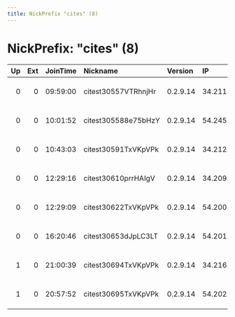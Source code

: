 ```yaml
---
title: NickPrefix "cites" (8)
---
```


# NickPrefix: "cites" (8)

|   Up |   Ext | JoinTime   | Nickname            | Version   | IP             | AS               | CC   |   ORp |   Dirp | OS    | Contact                |   eFamMembers |
|-----:|------:|:-----------|:--------------------|:----------|:---------------|:-----------------|:-----|------:|-------:|:------|:-----------------------|--------------:|
|    0 |     0 | 09:59:00   | citest30557VTRhnjHr | 0.2.9.14  | 34.211.144.107 | Amazon.com, Inc. | us   |  9001 |      0 | Linux | sysdevs at leap dot se |             1 |
|    0 |     0 | 10:01:52   | citest305588e75bHzY | 0.2.9.14  | 54.245.132.46  | Amazon.com, Inc. | us   |  9001 |      0 | Linux | sysdevs at leap dot se |             1 |
|    0 |     0 | 10:43:03   | citest30591TxVKpVPk | 0.2.9.14  | 34.212.180.16  | Amazon.com, Inc. | us   |  9001 |      0 | Linux | sysdevs at leap dot se |             1 |
|    0 |     0 | 12:29:16   | citest30610prrHAIgV | 0.2.9.14  | 34.209.137.234 | Amazon.com, Inc. | us   |  9001 |      0 | Linux | sysdevs at leap dot se |             1 |
|    0 |     0 | 12:29:09   | citest30622TxVKpVPk | 0.2.9.14  | 54.200.235.207 | Amazon.com, Inc. | us   |  9001 |      0 | Linux | sysdevs at leap dot se |             1 |
|    0 |     0 | 16:20:46   | citest30653dJpLC3LT | 0.2.9.14  | 54.201.177.185 | Amazon.com, Inc. | us   |  9001 |      0 | Linux | sysdevs at leap dot se |             1 |
|    1 |     0 | 21:00:39   | citest30694TxVKpVPk | 0.2.9.14  | 34.216.178.149 | Amazon.com, Inc. | us   |  9001 |      0 | Linux | sysdevs at leap dot se |             1 |
|    1 |     0 | 20:57:52   | citest30695TxVKpVPk | 0.2.9.14  | 54.202.170.235 | Amazon.com, Inc. | us   |  9001 |      0 | Linux | sysdevs at leap dot se |             1 |

